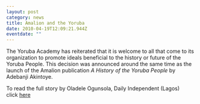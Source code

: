 ```yaml
---
layout: post
category: news
title: Amalion and the Yoruba
date: 2010-04-19T12:09:21.944Z
eventdate: ""
---
```

The Yoruba Academy has reiterated that it is welcome to all that come to its organization to promote ideals beneficial to the history or future of the Yoruba People. This decision was announced around the same time as the launch of the Amalion publication *A History of the Yoruba People* by Adebanji Akintoye.

To read the full story by Oladele Ogunsola, Daily Independent (Lagos) click [here](http://allafrica.com/stories/201004280095.html "All Africa")